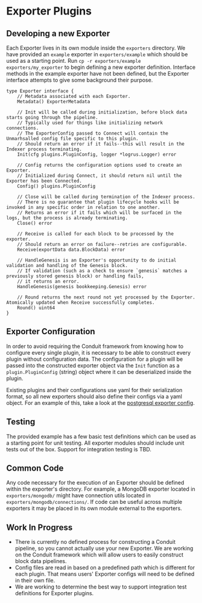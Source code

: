 # Exporter Plugins
## Developing a new Exporter ##
Each Exporter lives in its own module inside the `exporters` directory. We have provided an `example` exporter in `exporters/example` which should be used as a starting point.
Run `cp -r exporters/example exporters/my_exporter` to begin defining a new exporter definition. Interface methods in the example exporter have not been defined, but the Exporter interface attempts to give some background their purpose.
```
type Exporter interface {
	// Metadata associated with each Exporter.
	Metadata() ExporterMetadata

	// Init will be called during initialization, before block data starts going through the pipeline.
	// Typically used for things like initializing network connections.
	// The ExporterConfig passed to Connect will contain the Unmarhsalled config file specific to this plugin.
	// Should return an error if it fails--this will result in the Indexer process terminating.
	Init(cfg plugins.PluginConfig, logger *logrus.Logger) error

	// Config returns the configuration options used to create an Exporter.
	// Initialized during Connect, it should return nil until the Exporter has been Connected.
	Config() plugins.PluginConfig

	// Close will be called during termination of the Indexer process.
	// There is no guarantee that plugin lifecycle hooks will be invoked in any specific order in relation to one another.
	// Returns an error if it fails which will be surfaced in the logs, but the process is already terminating.
	Close() error

	// Receive is called for each block to be processed by the exporter.
	// Should return an error on failure--retries are configurable.
	Receive(exportData data.BlockData) error

	// HandleGenesis is an Exporter's opportunity to do initial validation and handling of the Genesis block.
	// If validation (such as a check to ensure `genesis` matches a previously stored genesis block) or handling fails,
	// it returns an error.
	HandleGenesis(genesis bookkeeping.Genesis) error

	// Round returns the next round not yet processed by the Exporter. Atomically updated when Receive successfully completes.
	Round() uint64
}
```

## Exporter Configuration
In order to avoid requiring the Conduit framework from knowing how to configure every single plugin, it is necessary to be able to construct every plugin without configuration data.
The configuration for a plugin will be passed into the constructed exporter object via the `Init` function as a `plugin.PluginConfig` (string) object where it can be deserialized inside the plugin.

Existing plugins and their configurations use yaml for their serialization format, so all new exporters should also define their configs via a yaml object. For an example of this, take a look at the [postgresql exporter config](postgresql/postgresql_exporter_config.go).

## Testing
The provided example has a few basic test definitions which can be used as a starting point for unit testing. All exporter modules should include unit tests out of the box.
Support for integration testing is TBD.

## Common Code
Any code necessary for the execution of an Exporter should be defined within the exporter's directory. For example, a MongoDB exporter located in `exporters/mongodb/` might have connection utils located in `exporters/mongodb/connections/`.
If code can be useful across multiple exporters it may be placed in its own module external to the exporters.

## Work In Progress
* There is currently no defined process for constructing a Conduit pipeline, so you cannot actually use your new Exporter. We are working on the Conduit framework which will allow users to easily construct block data pipelines.
* Config files are read in based on a predefined path which is different for each plugin. That means users' Exporter configs will need to be defined in their own file.
* We are working to determine the best way to support integration test definitions for Exporter plugins.